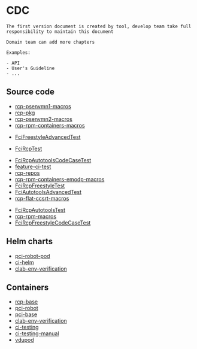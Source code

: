 # CDC

```{note}
The first version document is created by tool, develop team take full responsibility to maintain this document

Domain team can add more chapters

Examples:

- API
- User's Guideline
- ...
```

## Source code

- [rcp-psenvmn1-macros](https://gitlabe1.ext.net.nokia.com/rcp_rpm_specs/rcp-psenvmn1-macros/-/blob/master/README.md)
- [rcp-pkg](https://gitlabe1.ext.net.nokia.com/rcp_rpm_specs/rcp-pkg/-/blob/master/README.md)
- [rcp-psenvmn2-macros](https://gitlabe1.ext.net.nokia.com/rcp_rpm_specs/rcp-psenvmn2-macros/-/blob/master/README.md)
- [rcp-rpm-containers-macros](https://gitlabe1.ext.net.nokia.com/rcp_rpm_specs/rcp-rpm-containers-macros/-/blob/master/README.md)
<!-- Need manual update the document link which subystem is in gerrit -->
- [FciFreestyleAdvancedTest](https://gerrite1.ext.net.nokia.com:443/scm_rcp/FciFreestyleAdvancedTest)
<!-- Need manual update the document link which subystem is in gerrit -->
- [FciRcpTest](https://gerrite1.ext.net.nokia.com:443/scm_rcp/FciRcpTest)
<!-- Need manual update the document link which subystem is in gerrit -->
- [FciRcpAutotoolsCodeCaseTest](https://gerrite1.ext.net.nokia.com:443/scm_rcp/FciRcpAutotoolsCodeCaseTest)
- [feature-ci-test](https://gitlabe1.ext.net.nokia.com/RCP/feature-ci-test/-/blob/master/README.md)
- [rcp-repos](https://gitlabe1.ext.net.nokia.com/rcp_rpm_specs/rcp-repos/-/blob/master/README.md)
- [rcp-rpm-containers-emodp-macros](https://gitlabe1.ext.net.nokia.com/rcp_rpm_specs/rcp-rpm-containers-emodp-macros/-/blob/master/README.md)
- [FciRcpFreestyleTest](https://gitlabe1.ext.net.nokia.com/RCP/FciRcpFreestyleTest/-/blob/master/README.md)
- [FciAutotoolsAdvancedTest](https://gitlabe1.ext.net.nokia.com/CDC/FciAutotoolsAdvancedTest/-/blob/master/README.md)
- [rcp-flat-ccsrt-macros](https://gitlabe1.ext.net.nokia.com/rcp_rpm_specs/rcp-flat-ccsrt-macros/-/blob/master/README.md)
<!-- Need manual update the document link which subystem is in gerrit -->
- [FciRcpAutotoolsTest](https://gerrite1.ext.net.nokia.com:443/scm_rcp/FciRcpAutotoolsTest)
- [rcp-rpm-macros](https://gitlabe1.ext.net.nokia.com/rcp_rpm_specs/rcp-rpm-macros/-/blob/master/README.md)
- [FciRcpFreestyleCodeCaseTest](https://gitlabe1.ext.net.nokia.com/RCP/FciRcpFreestyleCodeCaseTest/-/blob/master/README.md)

## Helm charts

- [pci-robot-pod](https://gitlabe2.ext.net.nokia.com//rcp/helmcharts/pci-robot-pod/-/blob/master/README.md)
- [ci-helm](https://gitlabe2.ext.net.nokia.com//rcp/helmcharts/ci-helm/-/blob/master/README.md)
- [clab-env-verification](https://gitlabe2.ext.net.nokia.com//rcp/helmcharts/clab-env-verification/-/blob/master/README.md)

## Containers

- [rcp-base](https://gitlabe2.ext.net.nokia.com//rcp/containers/rcp-base/-/blob/master/README.md)
- [pci-robot](https://gitlabe2.ext.net.nokia.com//rcp/containers/pci-robot/-/blob/master/README.md)
- [pci-base](https://gitlabe2.ext.net.nokia.com//rcp/containers/pci-base/-/blob/master/README.md)
- [clab-env-verification](https://gitlabe2.ext.net.nokia.com//rcp/containers/clab-env-verification/-/blob/master/README.md)
- [ci-testing](https://gitlabe2.ext.net.nokia.com//rcp/containers/ci-testing/-/blob/master/README.md)
- [ci-testing-manual](https://gitlabe2.ext.net.nokia.com//rcp/containers/ci-testing-manual/-/blob/master/README.md)
- [vdupod](https://gitlabe2.ext.net.nokia.com//rcp/containers/vdupod/-/blob/master/README.md)
